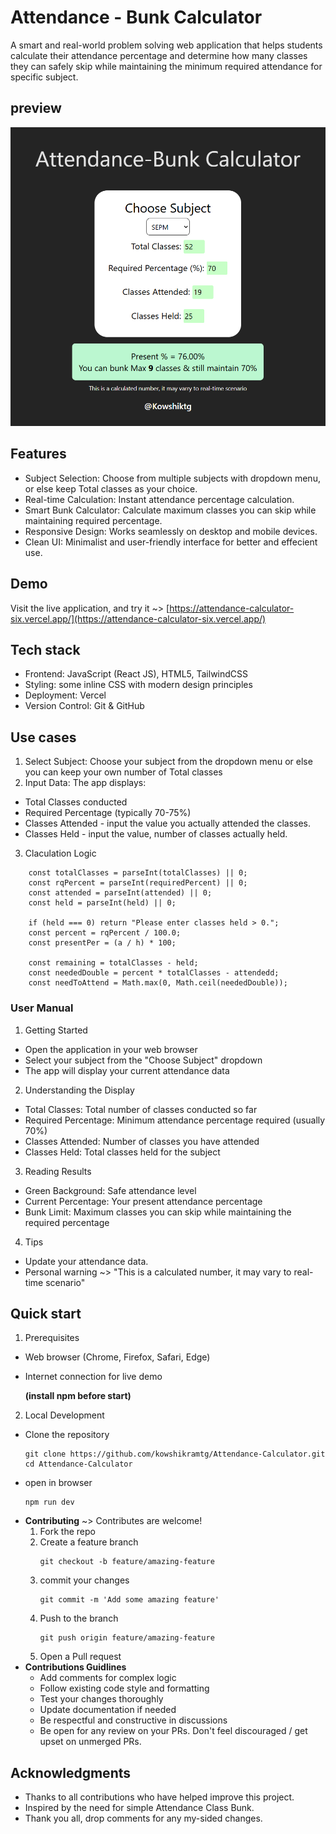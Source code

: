 # Attendance - Bunk Calculator
A smart and real-world problem solving web application that helps students calculate their attendance percentage and determine how many classes they can safely skip while maintaining the minimum required attendance for specific subject.
## preview
![preview](./src/assets/dashboard.png)

## Features
- Subject Selection: Choose from multiple subjects with dropdown menu, or else keep Total classes as your choice.
- Real-time Calculation: Instant attendance percentage calculation.
- Smart Bunk Calculator: Calculate maximum classes you can skip while maintaining required percentage.
- Responsive Design: Works seamlessly on desktop and mobile devices.
- Clean UI: Minimalist and user-friendly interface for better and effecient use.
## Demo
Visit the live application, and try it ~> [https://attendance-calculator-six.vercel.app/](https://attendance-calculator-six.vercel.app/)

## Tech stack
- Frontend: JavaScript (React JS), HTML5, TailwindCSS
- Styling: some inline CSS with modern design principles
- Deployment: Vercel
- Version Control: Git & GitHub
## Use cases
1. Select Subject: Choose your subject from the dropdown menu or else you can keep your own number of Total classes
2. Input Data: The app displays:
  - Total Classes conducted
  - Required Percentage (typically 70-75%)
  - Classes Attended - input the value you actually attended the classes.
  - Classes Held - input the value, number of classes actually held.
3. Claculation Logic

```
    const totalClasses = parseInt(totalClasses) || 0;
    const rqPercent = parseInt(requiredPercent) || 0;
    const attended = parseInt(attended) || 0;
    const held = parseInt(held) || 0;

    if (held === 0) return "Please enter classes held > 0.";
    const percent = rqPercent / 100.0;
    const presentPer = (a / h) * 100;

    const remaining = totalClasses - held;
    const neededDouble = percent * totalClasses - attendedd;
    const needToAttend = Math.max(0, Math.ceil(neededDouble));
```

### User Manual
1. Getting Started

- Open the application in your web browser
- Select your subject from the "Choose Subject" dropdown
- The app will display your current attendance data

2. Understanding the Display

- Total Classes: Total number of classes conducted so far
- Required Percentage: Minimum attendance percentage required (usually 70%)
- Classes Attended: Number of classes you have attended
- Classes Held: Total classes held for the subject

3. Reading Results

- Green Background: Safe attendance level
- Current Percentage: Your present attendance percentage
- Bunk Limit: Maximum classes you can skip while maintaining the required percentage

4. Tips 

- Update your attendance data.
- Personal warning ~> "This is a calculated number, it may vary to real-time scenario"

## Quick start 
1. Prerequisites

- Web browser (Chrome, Firefox, Safari, Edge)
- Internet connection for live demo

  **(install npm before start)**
2. Local Development

- Clone the repository
  ```
  git clone https://github.com/kowshikramtg/Attendance-Calculator.git
  cd Attendance-Calculator
  ```
- open in browser
  ```
  npm run dev
  ```
- **Contributing**
  ~> Contributes are welcome!
  1. Fork the repo
  2. Create a feature branch
     ```
     git checkout -b feature/amazing-feature
     ```
  3. commit your changes
     ```
     git commit -m 'Add some amazing feature'
     ```
  4. Push to the branch
     ```
     git push origin feature/amazing-feature
     ```
  5. Open a Pull request
- **Contributions Guidlines**
  - Add comments for complex logic
  - Follow existing code style and formatting
  - Test your changes thoroughly
  - Update documentation if needed
  - Be respectful and constructive in discussions
  - Be open for any review on your PRs. Don't feel discouraged / get upset on unmerged PRs.
## Acknowledgments
- Thanks to all contributions who have helped improve this project.
- Inspired by the need for simple Attendance Class Bunk.
- Thank you all, drop comments for any my-sided changes. 
